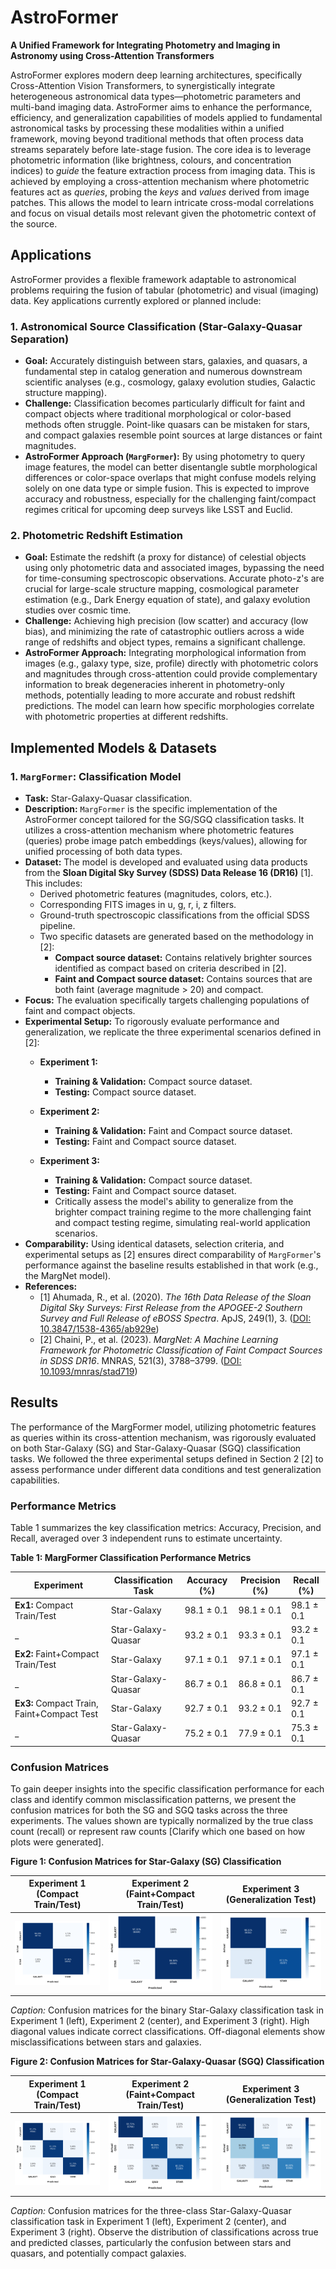 # AstroFormer

**A Unified Framework for Integrating Photometry and Imaging in Astronomy using Cross-Attention Transformers**

AstroFormer explores modern deep learning architectures, specifically Cross-Attention Vision Transformers, to synergistically integrate heterogeneous astronomical data types—photometric parameters and multi-band imaging data. AstroFormer aims to enhance the performance, efficiency, and generalization capabilities of models applied to fundamental astronomical tasks by processing these modalities within a unified framework, moving beyond traditional methods that often process data streams separately before late-stage fusion. The core idea is to leverage photometric information (like brightness, colours, and concentration indices) to *guide* the feature extraction process from imaging data. This is achieved by employing a cross-attention mechanism where photometric features act as *queries*, probing the *keys* and *values* derived from image patches. This allows the model to learn intricate cross-modal correlations and focus on visual details most relevant given the photometric context of the source.

## Applications

AstroFormer provides a flexible framework adaptable to astronomical problems requiring the fusion of tabular (photometric) and visual (imaging) data. Key applications currently explored or planned include:

### 1. Astronomical Source Classification (Star-Galaxy-Quasar Separation)

*   **Goal:** Accurately distinguish between stars, galaxies, and quasars, a fundamental step in catalog generation and numerous downstream scientific analyses (e.g., cosmology, galaxy evolution studies, Galactic structure mapping).
*   **Challenge:** Classification becomes particularly difficult for faint and compact objects where traditional morphological or color-based methods often struggle. Point-like quasars can be mistaken for stars, and compact galaxies resemble point sources at large distances or faint magnitudes.
*   **AstroFormer Approach (`MargFormer`):** By using photometry to query image features, the model can better disentangle subtle morphological differences or color-space overlaps that might confuse models relying solely on one data type or simple fusion. This is expected to improve accuracy and robustness, especially for the challenging faint/compact regimes critical for upcoming deep surveys like LSST and Euclid.

### 2. Photometric Redshift Estimation

*   **Goal:** Estimate the redshift (a proxy for distance) of celestial objects using only photometric data and associated images, bypassing the need for time-consuming spectroscopic observations. Accurate photo-z's are crucial for large-scale structure mapping, cosmological parameter estimation (e.g., Dark Energy equation of state), and galaxy evolution studies over cosmic time.
*   **Challenge:** Achieving high precision (low scatter) and accuracy (low bias), and minimizing the rate of catastrophic outliers across a wide range of redshifts and object types, remains a significant challenge.
*   **AstroFormer Approach:** Integrating morphological information from images (e.g., galaxy type, size, profile) directly with photometric colors and magnitudes through cross-attention could provide complementary information to break degeneracies inherent in photometry-only methods, potentially leading to more accurate and robust redshift predictions. The model can learn how specific morphologies correlate with photometric properties at different redshifts.

## Implemented Models & Datasets

### 1. `MargFormer`: Classification Model

*   **Task:** Star-Galaxy-Quasar classification.
*   **Description:** `MargFormer` is the specific implementation of the AstroFormer concept tailored for the SG/SGQ classification tasks. It utilizes a cross-attention mechanism where photometric features (queries) probe image patch embeddings (keys/values), allowing for unified processing of both data types.
*   **Dataset:** The model is developed and evaluated using data products from the **Sloan Digital Sky Survey (SDSS) Data Release 16 (DR16)** [1]. This includes:
    *   Derived photometric features (magnitudes, colors, etc.).
    *   Corresponding FITS images in u, g, r, i, z filters.
    *   Ground-truth spectroscopic classifications from the official SDSS pipeline.
    *   Two specific datasets are generated based on the methodology in [2]:
        *   **Compact source dataset:** Contains relatively brighter sources identified as compact based on criteria described in [2].
        *   **Faint and Compact source dataset:** Contains sources that are both faint (average magnitude > 20) and compact.
*   **Focus:** The evaluation specifically targets challenging populations of faint and compact objects.
*   **Experimental Setup:** To rigorously evaluate performance and generalization, we replicate the three experimental scenarios defined in [2]:
    *   **Experiment 1:**
        *   **Training & Validation:** Compact source dataset.
        *   **Testing:** Compact source dataset.
        
    *   **Experiment 2:**
        *   **Training & Validation:** Faint and Compact source dataset.
        *   **Testing:** Faint and Compact source dataset.
        
    *   **Experiment 3:**
        *   **Training & Validation:** Compact source dataset.
        *   **Testing:** Faint and Compact source dataset.
        *   Critically assess the model's ability to generalize from the brighter compact training regime to the more challenging faint and compact testing regime, simulating real-world application scenarios.
*   **Comparability:** Using identical datasets, selection criteria, and experimental setups as [2] ensures direct comparability of `MargFormer`'s performance against the baseline results established in that work (e.g., the MargNet model).
*   **References:**
    *   [1] Ahumada, R., et al. (2020). *The 16th Data Release of the Sloan Digital Sky Surveys: First Release from the APOGEE-2 Southern Survey and Full Release of eBOSS Spectra*. ApJS, 249(1), 3. ([DOI: 10.3847/1538-4365/ab929e](https://doi.org/10.3847/1538-4365/ab929e))
    *   [2] Chaini, P., et al. (2023). *MargNet: A Machine Learning Framework for Photometric Classification of Faint Compact Sources in SDSS DR16*. MNRAS, 521(3), 3788–3799. ([DOI: 10.1093/mnras/stad719](https://doi.org/10.1093/mnras/stad719))

## Results

The performance of the MargFormer model, utilizing photometric features as queries within its cross-attention mechanism, was rigorously evaluated on both Star-Galaxy (SG) and Star-Galaxy-Quasar (SGQ) classification tasks. We followed the three experimental setups defined in Section 2 [2] to assess performance under different data conditions and test generalization capabilities.

### Performance Metrics

Table 1 summarizes the key classification metrics: Accuracy, Precision, and Recall, averaged over 3 independent runs to estimate uncertainty.

**Table 1: MargFormer Classification Performance Metrics**

| Experiment | Classification Task | Accuracy (%) | Precision (%) | Recall (%) |
|---|---|---|---|---|
| **Ex1:** Compact Train/Test | Star-Galaxy | 98.1 ± 0.1 | 98.1 ± 0.1 | 98.1 ± 0.1 |
| _ | Star-Galaxy-Quasar | 93.2 ± 0.1 | 93.3 ± 0.1 | 93.2 ± 0.1 |
| **Ex2:** Faint+Compact Train/Test | Star-Galaxy | 97.1 ± 0.1 | 97.1 ± 0.1 | 97.1 ± 0.1 |
| _ | Star-Galaxy-Quasar | 86.7 ± 0.1 | 86.8 ± 0.1 | 86.7 ± 0.1 |
| **Ex3:** Compact Train, Faint+Compact Test | Star-Galaxy | 92.7 ± 0.1 | 93.2 ± 0.1 | 92.7 ± 0.1 |
| _ | Star-Galaxy-Quasar | 75.2 ± 0.1 | 77.9 ± 0.1 | 75.3 ± 0.1 |

### Confusion Matrices

To gain deeper insights into the specific classification performance for each class and identify common misclassification patterns, we present the confusion matrices for both the SG and SGQ tasks across the three experiments. The values shown are typically normalized by the true class count (recall) or represent raw counts [Clarify which one based on how plots were generated].

**Figure 1: Confusion Matrices for Star-Galaxy (SG) Classification**

| Experiment 1 (Compact Train/Test) | Experiment 2 (Faint+Compact Train/Test) | Experiment 3 (Generalization Test) |
|---|---|---|
| ![EX1 SG CM](./MargFormer/Trained_Models/EX1_SG_ViTCLSPFCA_CM.png) | ![EX2 SG CM](./MargFormer/Trained_Models/EX2_SG_ViTCLSPFCA_CM.png) | ![EX3 SG CM](./MargFormer/Trained_Models/EX3_SG_ViTCLSPFCA_CM.png) |

*Caption:* Confusion matrices for the binary Star-Galaxy classification task in Experiment 1 (left), Experiment 2 (center), and Experiment 3 (right). High diagonal values indicate correct classifications. Off-diagonal elements show misclassifications between stars and galaxies.

**Figure 2: Confusion Matrices for Star-Galaxy-Quasar (SGQ) Classification**

| Experiment 1 (Compact Train/Test) | Experiment 2 (Faint+Compact Train/Test) | Experiment 3 (Generalization Test) |
|---|---|---|
| ![EX1 SGQ CM](./MargFormer/Trained_Models/EX1_SGQ_ViTCLSPFCA_CM.png) | ![EX2 SGQ CM](./MargFormer/Trained_Models/EX2_SGQ_ViTCLSPFCA_CM.png) | ![EX3 SGQ CM](./MargFormer/Trained_Models/EX3_SGQ_ViTCLSPFCA_CM.png) |

*Caption:* Confusion matrices for the three-class Star-Galaxy-Quasar classification task in Experiment 1 (left), Experiment 2 (center), and Experiment 3 (right). Observe the distribution of classifications across true and predicted classes, particularly the confusion between stars and quasars, and potentially compact galaxies.

